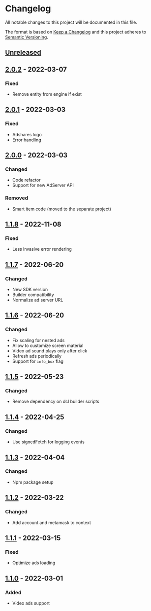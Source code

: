 # Changelog

All notable changes to this project will be documented in this file.

The format is based on [Keep a Changelog](https://keepachangelog.com/en/1.0.0/)
and this project adheres to [Semantic Versioning](https://semver.org/spec/v2.0.0.html).

## [Unreleased]

## [2.0.2] - 2022-03-07
### Fixed
- Remove entity from engine if exist

## [2.0.1] - 2022-03-03
### Fixed
- Adshares logo
- Error handling

## [2.0.0] - 2022-03-03
### Changed
- Code refactor
- Support for new AdServer API
### Removed
- Smart item code (moved to the separate project)

## [1.1.8] - 2022-11-08
### Fixed
- Less invasive error rendering

## [1.1.7] - 2022-06-20
### Changed
- New SDK version
- Builder compatibility
- Normalize ad server URL

## [1.1.6] - 2022-06-20
### Changed
- Fix scaling for nested ads
- Allow to customize screen material
- Video ad sound plays only after click
- Refresh ads periodically
- Support for `info_box` flag

## [1.1.5] - 2022-05-23
### Changed
- Remove dependency on dcl builder scripts

## [1.1.4] - 2022-04-25
### Changed
- Use signedFetch for logging events

## [1.1.3] - 2022-04-04
### Changed
- Npm package setup

## [1.1.2] - 2022-03-22
### Changed
- Add account and metamask to context

## [1.1.1] - 2022-03-15
### Fixed
- Optimize ads loading

## [1.1.0] - 2022-03-01
### Added
- Video ads support

[Unreleased]: https://github.com/adshares/decentraland/compare/v2.0.2...HEAD
[2.0.2]: https://github.com/adshares/decentraland/compare/v2.0.1...2.0.2
[2.0.1]: https://github.com/adshares/decentraland/compare/v2.0.0...2.0.1
[2.0.0]: https://github.com/adshares/decentraland/compare/v1.1.8...2.0.0
[1.1.8]: https://github.com/adshares/decentraland/compare/v1.1.7...1.1.8
[1.1.7]: https://github.com/adshares/decentraland/compare/v1.1.6...1.1.7
[1.1.6]: https://github.com/adshares/decentraland/compare/v1.1.5...1.1.6
[1.1.5]: https://github.com/adshares/decentraland/compare/v1.1.4...v1.1.5
[1.1.4]: https://github.com/adshares/decentraland/compare/v1.1.3...v1.1.4
[1.1.3]: https://github.com/adshares/decentraland/compare/v1.1.2...v1.1.3
[1.1.2]: https://github.com/adshares/decentraland/compare/v1.1.1...v1.1.2
[1.1.1]: https://github.com/adshares/decentraland/compare/v1.1.0...v1.1.1
[1.1.0]: https://github.com/adshares/decentraland/releases/tag/v1.1.0
